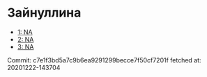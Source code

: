 # Зайнуллина
- [1: NA](1.md)
- [2: NA](2.md)
- [3: NA](3.md)

Commit: c7e1f3bd5a7c9b6ea9291299becce7f50cf7201f
 fetched at: 20201222-143704
